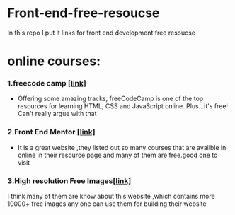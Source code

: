 # Front-end-free-resoucse
In this repo I put it links for front end development free resoucse


#  online  courses:
### 1.freecode camp [[link]](https://www.freecodecamp.org/)
- Offering some amazing tracks, freeCodeCamp is one of the top resources for learning HTML, CSS and JavaScript online. Plus...it's free! Can't really argue with that
 
 ### 2.Front End Mentor [[link]](https://www.frontendmentor.io/home)
 - It is a great website ,they listed out so many courses that are availble  in online in their resource page and many of them are free.good one to visit

### 3.High resolution Free Images[[link]](https://unsplash.com/)
 I think many of them are know about this website ,which contains more 10000+ free images any one can use them for building their website

